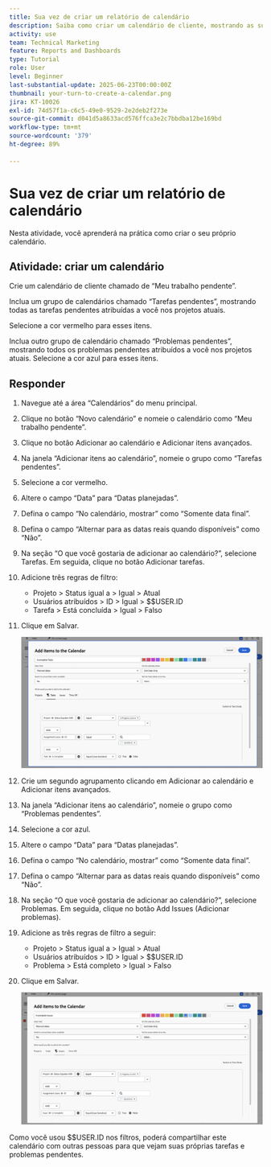 ```yaml
---
title: Sua vez de criar um relatório de calendário
description: Saiba como criar um calendário de cliente, mostrando as suas tarefas e problemas pendentes.
activity: use
team: Technical Marketing
feature: Reports and Dashboards
type: Tutorial
role: User
level: Beginner
last-substantial-update: 2025-06-23T00:00:00Z
thumbnail: your-turn-to-create-a-calendar.png
jira: KT-10026
exl-id: 74d57f1a-c6c5-49e0-9529-2e2deb2f273e
source-git-commit: d041d5a8633acd576ffca3e2c7bbdba12be169bd
workflow-type: tm+mt
source-wordcount: '379'
ht-degree: 89%

---
```


# Sua vez de criar um relatório de calendário

Nesta atividade, você aprenderá na prática como criar o seu próprio calendário.

## Atividade: criar um calendário

Crie um calendário de cliente chamado de “Meu trabalho pendente”.

Inclua um grupo de calendários chamado “Tarefas pendentes”, mostrando todas as tarefas pendentes atribuídas a você nos projetos atuais.

Selecione a cor vermelho para esses itens.

Inclua outro grupo de calendário chamado “Problemas pendentes”, mostrando todos os problemas pendentes atribuídos a você nos projetos atuais. Selecione a cor azul para esses itens.

## Responder

1. Navegue até a área “Calendários” do menu principal.
1. Clique no botão “Novo calendário” e nomeie o calendário como “Meu trabalho pendente”.
1. Clique no botão Adicionar ao calendário e Adicionar itens avançados.
1. Na janela “Adicionar itens ao calendário”, nomeie o grupo como “Tarefas pendentes”.
1. Selecione a cor vermelho.
1. Altere o campo “Data” para “Datas planejadas”.
1. Defina o campo “No calendário, mostrar” como “Somente data final”.
1. Defina o campo “Alternar para as datas reais quando disponíveis” como “Não”.
1. Na seção “O que você gostaria de adicionar ao calendário?”, selecione Tarefas. Em seguida, clique no botão Adicionar tarefas.
1. Adicione três regras de filtro:

   * Projeto > Status igual a > Igual > Atual
   * Usuários atribuídos > ID > Igual > $$USER.ID
   * Tarefa > Está concluída > Igual > Falso

1. Clique em Salvar.

   ![Uma imagem da tela de adição de itens a um calendário](assets/calendar-activity-1.png)

1. Crie um segundo agrupamento clicando em Adicionar ao calendário e Adicionar itens avançados.
1. Na janela “Adicionar itens ao calendário”, nomeie o grupo como “Problemas pendentes”.
1. Selecione a cor azul.
1. Altere o campo “Data” para “Datas planejadas”.
1. Defina o campo “No calendário, mostrar” como “Somente data final”.
1. Defina o campo “Alternar para as datas reais quando disponíveis” como “Não”.
1. Na seção “O que você gostaria de adicionar ao calendário?”, selecione Problemas. Em seguida, clique no botão Add Issues (Adicionar problemas).
1. Adicione as três regras de filtro a seguir:

   * Projeto > Status igual a > Igual > Atual
   * Usuários atribuídos > ID > Igual > $$USER.ID
   * Problema > Está completo > Igual > Falso

1. Clique em Salvar.

   ![Uma imagem da tela de adição de itens a um calendário](assets/calendar-activity-2.png)

Como você usou $$USER.ID nos filtros, poderá compartilhar este calendário com outras pessoas para que vejam suas próprias tarefas e problemas pendentes.
